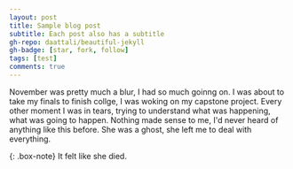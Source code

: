 ```yaml
---
layout: post
title: Sample blog post
subtitle: Each post also has a subtitle
gh-repo: daattali/beautiful-jekyll
gh-badge: [star, fork, follow]
tags: [test]
comments: true
---
```



November was pretty much a blur, I had so much goinng on. I was about to take my finals to finish collge, I was woking on my capstone project. Every other moment I was in tears, trying to understand what was happening, what was going to happen. Nothing made sense to me, I'd never heard of anything like this before. She was a ghost, she left me to deal with everything. 

{: .box-note}
It felt like she died.